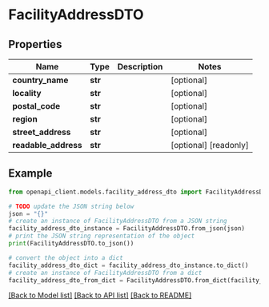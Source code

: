 # FacilityAddressDTO


## Properties

Name | Type | Description | Notes
------------ | ------------- | ------------- | -------------
**country_name** | **str** |  | [optional] 
**locality** | **str** |  | [optional] 
**postal_code** | **str** |  | [optional] 
**region** | **str** |  | [optional] 
**street_address** | **str** |  | [optional] 
**readable_address** | **str** |  | [optional] [readonly] 

## Example

```python
from openapi_client.models.facility_address_dto import FacilityAddressDTO

# TODO update the JSON string below
json = "{}"
# create an instance of FacilityAddressDTO from a JSON string
facility_address_dto_instance = FacilityAddressDTO.from_json(json)
# print the JSON string representation of the object
print(FacilityAddressDTO.to_json())

# convert the object into a dict
facility_address_dto_dict = facility_address_dto_instance.to_dict()
# create an instance of FacilityAddressDTO from a dict
facility_address_dto_from_dict = FacilityAddressDTO.from_dict(facility_address_dto_dict)
```
[[Back to Model list]](../README.md#documentation-for-models) [[Back to API list]](../README.md#documentation-for-api-endpoints) [[Back to README]](../README.md)


